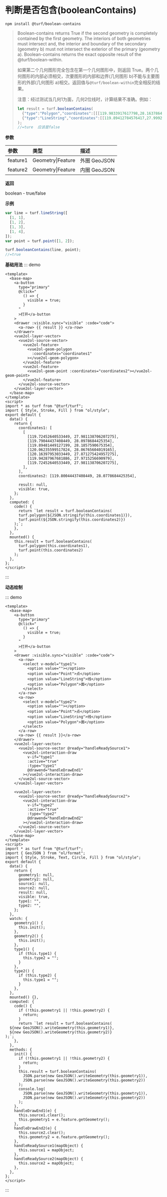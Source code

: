# 判断是否包含(booleanContains)

```
npm install @turf/boolean-contains
```

> Boolean-contains returns True if the second geometry is completely contained by the first geometry. The interiors of both geometries must intersect and, the interior and boundary of the secondary (geometry b) must not intersect the exterior of the primary (geometry a). Boolean-contains returns the exact opposite result of the @turf/boolean-within.
>
> 如果第二个几何图形完全包含在第一个几何图形中，则返回 True。两个几何图形的内部必须相交，次要图形的内部和边界(几何图形 b)不能与主要图形的外部(几何图形 a)相交。返回值与`@turf/boolean-within`完全相反的结果。
>
> 注意：经过测试当几何1为面，几何2位线时，计算结果不准确。例如：
>
> ```javascript
> let result = turf.booleanContains(
>   {"type":"Polygon","coordinates":[[[119.9833917617798,28.1637864112854],[119.8131036758423,28.005857944488525],[119.97103214263917,27.95779275894165],[120.11797428131105,28.00173807144165],[119.9833917617798,28.1637864112854]]]},
>   {"type":"LineString","coordinates":[[119.89412784576417,27.99924898147583],[119.86528873443605,27.975903034210205]]}
> );
> //=ture  应该是false
> ```

**参数**

| 参数     | 类型              | 描述         |
| :------- | :---------------- | :----------- |
| feature1 | Geometry\|Feature | 外圈 GeoJSON |
| feature2 | Geometry\|Feature | 内圈 GeoJSON |

**返回**

boolean - true/false

**示例**

```js
var line = turf.lineString([
  [1, 1],
  [1, 2],
  [1, 3],
  [1, 4],
]);
var point = turf.point([1, 2]);

turf.booleanContains(line, point);
//=true
```

**基础用法**
::: demo

```vue
<template>
  <base-map>
    <a-button
      type="primary"
      @click="
        () => {
          visible = true;
        }
      "
      >打开</a-button
    >
    <drawer :visible.sync="visible" :code="code">
      <a-row> {{ result }} </a-row>
    </drawer>
    <vue2ol-layer-vector>
      <vue2ol-source-vector>
        <vue2ol-feature>
          <vue2ol-geom-polygon
            :coordinates="coordinates1"
          ></vue2ol-geom-polygon>
        </vue2ol-feature>
        <vue2ol-feature>
          <vue2ol-geom-point :coordinates="coordinates2"></vue2ol-geom-point>
        </vue2ol-feature>
      </vue2ol-source-vector>
    </vue2ol-layer-vector>
  </base-map>
</template>
<script>
import * as turf from "@turf/turf";
import { Style, Stroke, Fill } from "ol/style";
export default {
  data() {
    return {
      coordinates1: [
        [
          [119.72452640533449, 27.981138706207275],
          [119.79044437408449, 28.0978684425354],
          [119.89481449127199, 28.1857590675354],
          [120.06235599517824, 28.06765604019165],
          [120.16397953033449, 27.871275424957275],
          [119.94287967681886, 27.9715256690979],
          [119.72452640533449, 27.981138706207275],
        ],
      ],
      coordinates2: [119.80044437408449, 28.0778684425354],

      result: null,
      visible: true,
    };
  },
  computed: {
    code() {
      return `let result = turf.booleanContains(
      turf.polygon(${JSON.stringify(this.coordinates1)}),
      turf.point(${JSON.stringify(this.coordinates2)})
    );`;
    },
  },
  mounted() {
    this.result = turf.booleanContains(
      turf.polygon(this.coordinates1),
      turf.point(this.coordinates2)
    );
  },
};
</script>
```

:::

**动态绘制**

::: demo

```vue
<template>
  <base-map>
    <a-button
      type="primary"
      @click="
        () => {
          visible = true;
        }
      "
      >打开</a-button
    >
    <drawer :visible.sync="visible" :code="code">
      <a-row>
        <select v-model="type1">
          <option value=""></option>
          <option value="Point">点</option>
          <option value="LineString">线</option>
          <option value="Polygon">面</option>
        </select>
      </a-row>
      <a-row>
        <select v-model="type2">
          <option value=""></option>
          <option value="Point">点</option>
          <option value="LineString">线</option>
          <option value="Polygon">面</option>
        </select>
      </a-row>
      <a-row> {{ result }}</a-row>
    </drawer>
    <vue2ol-layer-vector>
      <vue2ol-source-vector @ready="handleReadySource1">
        <vue2ol-interaction-draw
          v-if="type1"
          :active="true"
          :type="type1"
          @drawend="handleDrawEnd1"
        ></vue2ol-interaction-draw>
      </vue2ol-source-vector>
    </vue2ol-layer-vector>

    <vue2ol-layer-vector>
      <vue2ol-source-vector @ready="handleReadySource2">
        <vue2ol-interaction-draw
          v-if="type2"
          :active="true"
          :type="type2"
          @drawend="handleDrawEnd2"
        ></vue2ol-interaction-draw>
      </vue2ol-source-vector>
    </vue2ol-layer-vector>
  </base-map>
</template>
<script>
import * as turf from "@turf/turf";
import { GeoJSON } from "ol/format";
import { Style, Stroke, Text, Circle, Fill } from "ol/style";
export default {
  data() {
    return {
      geometry1: null,
      geometry2: null,
      source1: null,
      source2: null,
      result: null,
      visible: true,
      type1: "",
      type2: "",
    };
  },
  watch: {
    geometry1() {
      this.init();
    },
    geometry2() {
      this.init();
    },
    type1() {
      if (this.type1) {
        this.type2 = "";
      }
    },
    type2() {
      if (this.type2) {
        this.type1 = "";
      }
    },
  },
  mounted() {},
  computed: {
    code() {
      if (!this.geometry1 || !this.geometry2) {
        return;
      }
      return `let result = turf.booleanContains(
  ${new GeoJSON().writeGeometry(this.geometry1)},
  ${new GeoJSON().writeGeometry(this.geometry2)}
);`;
    },
  },
  methods: {
    init() {
      if (!this.geometry1 || !this.geometry2) {
        return;
      }
      this.result = turf.booleanContains(
        JSON.parse(new GeoJSON().writeGeometry(this.geometry1)),
        JSON.parse(new GeoJSON().writeGeometry(this.geometry2))
      );
      console.log(
        JSON.parse(new GeoJSON().writeGeometry(this.geometry1)),
        JSON.parse(new GeoJSON().writeGeometry(this.geometry2))
      );
    },
    handleDrawEnd1(e) {
      this.source1.clear();
      this.geometry1 = e.feature.getGeometry();
    },
    handleDrawEnd2(e) {
      this.source2.clear();
      this.geometry2 = e.feature.getGeometry();
    },
    handleReadySource1(mapObject) {
      this.source1 = mapObject;
    },
    handleReadySource2(mapObject) {
      this.source2 = mapObject;
    },
  },
};
</script>
```

:::
